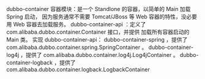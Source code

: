dubbo-container 容器模块：是一个 Standlone 的容器，以简单的 Main 加载 Spring 启动，
因为服务通常不需要 Tomcat/JBoss 等 Web 容器的特性，没必要用 Web 容器去加载服务。
dubbo-container-api ：定义了 com.alibaba.dubbo.container.Container 接口，并提供 加载所有容器启动的 Main 类。
实现 dubbo-container-api：
    dubbo-container-spring ，提供了 com.alibaba.dubbo.container.spring.SpringContainer 。
    dubbo-container-log4j ，提供了 com.alibaba.dubbo.container.log4j.Log4jContainer 。
    dubbo-container-logback ，提供了 com.alibaba.dubbo.container.logback.LogbackContainer
